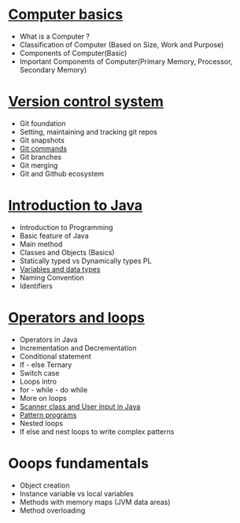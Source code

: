 # [Computer basics](lectures/1.ComputerBasics.pdf)
- What is a Computer ?
- Classification of Computer (Based on Size, Work and Purpose)
- Components of Computer(Basic)
- Important Components of Computer(Primary Memory, Processor, Secondary Memory)

# [Version control system](lectures/2.VersionControlSystem.pdf)
- Git foundation
- Setting, maintaining and tracking git repos
- Git snapshots
- [Git commands](lectures/3.GitCommands.pdf)
- Git branches
- Git merging
- Git and Github ecosystem

# [Introduction to Java](lectures/4.JavaFundamentals.pdf)
- Introduction to Programming
- Basic feature of Java
- Main method
- Classes and Objects (Basics)
- Statically typed vs Dynamically types PL
- [Variables and data types](lectures/5.VariablesAndDatatypes.pdf)
- Naming Convention
- Identifiers

# [Operators and loops](lectures/6.OperatorsAndLoops.pdf)
- Operators in Java
- Incrementation and Decrementation
- Conditional statement
- If - else Ternary
- Switch case
- Loops intro
- for - while - do while
- More on loops
- [Scanner class and User input in Java](lectures/7.PatternProgramming)
- [Pattern programs](lectures/7.PatternProgramming)
- Nested loops
- If else and nest loops to write complex patterns

# Ooops fundamentals
- Object creation
- Instance variable vs local variables
- Methods with memory maps (JVM data areas)
- Method overloading


